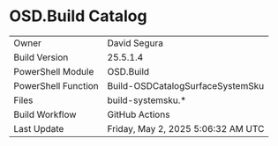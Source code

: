 ﻿# OSD.Build Catalog

| | |
|-|-|
| Owner | David Segura |
| Build Version | 25.5.1.4 |
| PowerShell Module | OSD.Build |
| PowerShell Function | Build-OSDCatalogSurfaceSystemSku |
| Files | build-systemsku.* |
| Build Workflow | GitHub Actions |
| Last Update | Friday, May 2, 2025 5:06:32 AM UTC |
